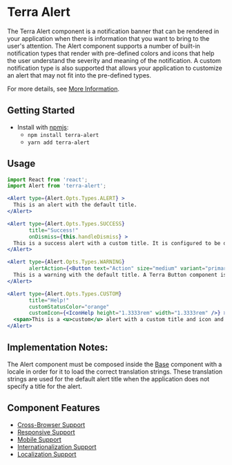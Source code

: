 # Terra Alert

The Terra Alert component is a notification banner that can be rendered in your application when there is information that you want to bring to the user's attention.  The Alert component supports a number of built-in notification types that render with pre-defined colors and icons that help the user understand the severity and meaning of the notification. A custom notification type is also supported that allows your application to customize an alert that may not fit into the pre-defined types.

For more details, see [More Information](MoreInformation.md).


## Getting Started

- Install with [npmjs](https://www.npmjs.com):
  - `npm install terra-alert`
  - `yarn add terra-alert`

## Usage

```jsx
import React from 'react';
import Alert from 'terra-alert';

<Alert type={Alert.Opts.Types.ALERT} >
  This is an alert with the default title.
</Alert>

<Alert type={Alert.Opts.Types.SUCCESS} 
       title="Success!" 
       onDismiss={this.handleDismiss} >
  This is a success alert with a custom title. It is configured to be dismissible. 
</Alert>

<Alert type={Alert.Opts.Types.WARNING} 
       alertAction={<Button text="Action" size="medium" variant="primary" onClick={actionFunc} />} >
  This is a warning with the default title. A Terra Button component is passed as the alert action.
</Alert>

<Alert type={Alert.Opts.Types.CUSTOM} 
       title="Help!" 
       customStatusColor="orange" 
       customIcon={<IconHelp height="1.3333rem" width="1.3333rem" />} >
  <span>This is a <u>custom</u> alert with a custom title and icon and the content is HTML instead of text.</span>
</Alert>
```

## Implementation Notes:
The Alert component must be composed inside the [Base][1] component with a locale in order for it to load the correct translation strings. These translation strings are used for the default alert title when the application does not specify a title for the alert.

[1]: https://github.com/cerner/terra-core/tree/master/packages/terra-base/docs

## Component Features
* [Cross-Browser Support](https://github.com/cerner/terra-core/wiki/Component-Features#cross-browser-support)
* [Responsive Support](https://github.com/cerner/terra-core/wiki/Component-Features#responsive-support)
* [Mobile Support](https://github.com/cerner/terra-core/wiki/Component-Features#mobile-support)
* [Internationalization Support](https://github.com/cerner/terra-core/wiki/Component-Features#internationalization-i18n-support)
* [Localization Support](https://github.com/cerner/terra-core/wiki/Component-Features#localization-support)
